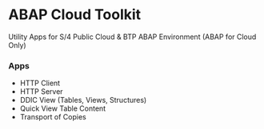 # ABAP Cloud Toolkit
Utility Apps for S/4 Public Cloud & BTP ABAP Environment (ABAP for Cloud Only)

### Apps

* HTTP Client
* HTTP Server
* DDIC View (Tables, Views, Structures)
* Quick View Table Content
* Transport of Copies

